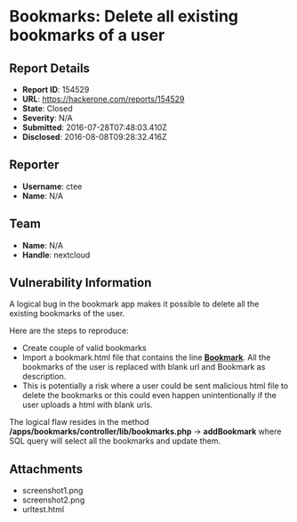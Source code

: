 # Bookmarks: Delete all existing bookmarks of a user

## Report Details
- **Report ID**: 154529
- **URL**: https://hackerone.com/reports/154529
- **State**: Closed
- **Severity**: N/A
- **Submitted**: 2016-07-28T07:48:03.410Z
- **Disclosed**: 2016-08-08T09:28:32.416Z

## Reporter
- **Username**: ctee
- **Name**: N/A

## Team
- **Name**: N/A
- **Handle**: nextcloud

## Vulnerability Information
A logical bug in the bookmark app makes it possible to delete all the existing bookmarks of the user. 

Here are the steps to reproduce: 
- Create  couple of valid bookmarks
- Import a bookmark.html file that contains the line **<a href="">Bookmark</a>**. All the bookmarks of the user is replaced with blank url and Bookmark as description. 
- This is potentially a risk where a user could be sent malicious html file to delete the bookmarks or this could even happen unintentionally if the user uploads a html with blank urls. 

The logical flaw resides in the method **/apps/bookmarks/controller/lib/bookmarks.php** -> **addBookmark**  where SQL query will select all the bookmarks and update them. 



## Attachments
- screenshot1.png
- screenshot2.png
- urltest.html
